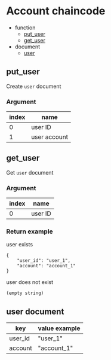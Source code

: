 # Account chaincode

* function
  * [put_user](#put_user)
  * [get_user](#get_user)
* document
  * [user](#user)

## put_user

Create `user` document

### Argument

| index | name         |
|-------|--------------|
| 0     | user ID      |
| 1     | user account |

## get_user

Get `user` document

### Argument

| index | name    |
|-------|---------|
| 0     | user ID |

### Return example

user exists
```
{
    "user_id": "user_1",
    "account": "account_1"
}
```

user does not exist
```
(empty string)
```

## user document

| key     | value example |
|---------|---------------|
| user_id | "user_1"      |
| account | "account_1"   |
